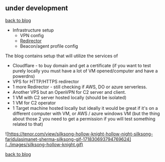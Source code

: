 ## under development
[back to blog](../blog.md)

* Infrastructure setup
  * VPN config
  * [Redirector](redirector.md)
  * Beacon/agent profile config


The blog contains setup that will utilize the services of

* Cloudflare - to buy domain and get a certificate (if you want to test purely locally you must have a lot of VM opened/computer and have a powerdns)
* VPS for HTTP/HTTPS redirector
* 1 more Redirector - still checking if AWS, DO or azure serverless. 
* Another VPS but an OpenVPN for C2 server and client.
* 1 VM with C2 server hosted locally (should be isolated)
* 1 VM for C2 operator
* 1 Target machine hosted locally but ideally it would be great if it's on a different computer with VM, or AWS / azure windows VM (but the thing about those 2 you need to get a permission if you will test something related to that)

![https://tenor.com/view/silksong-hollow-knight-hollow-night-silksong-faridulasimanet-sherma-silksong-gif-171830693794769624](../images/silksong-hollow-knight.gif)

[back to blog](../blog.md)

